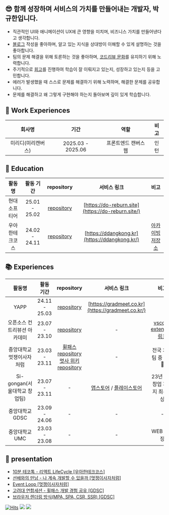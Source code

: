 ## 😎  함께 성장하며 서비스의 가치를 만들어내는 개발자, 박규한입니다.

- 직관적인 UI와 애니메이션이 UX에 큰 영향을 미치며, 비즈니스 가치를 만들어낸다고 생각합니다.
- [블로그](https://rbgksqkr.github.io/) 작성을 좋아하며, 알고 있는 지식을 상대방이 이해할 수 있게 설명하는 것을 좋아합니다.
- 팀의 문제 해결을 위해 토론하는 것을 좋아하며, [코드리뷰 문화](https://github.com/rbgksqkr/woowa-writing/blob/level3/LEVEL_3.md)를 유지하기 위해 노력합니다.
- 주기적으로 [회고](https://velog.io/@ghenmaru/series/%EC%9A%B0%EC%95%84%ED%95%9C%ED%85%8C%ED%81%AC%EC%BD%94%EC%8A%A4)를 진행하여 학습이 잘 이뤄지고 있는지, 성장하고 있는지 등을 고민합니다.
- 에러가 발생했을 때 스스로 문제를 해결하기 위해 노력하며, 해결한 문제를 공유합니다.
- 문제를 해결하고 왜 그렇게 구현해야 하는지 돌아보며 깊이 있게 학습합니다.

## 💼 Work Experiences

| 회사명 | 기간 | 역할 | 비고
|:-:|:-:|:-:|:-:|
| 미리디(미리캔버스) | 2025.03 - 2025.06 | 프론트엔드 캔버스 웹 | 인턴

## 🏫 Education

| 활동명 | 활동 기간 | repository | 서비스 링크 | 비고
|:-:|:-:|:-:|:-:|:-:|
| 현대 소프티어 | 25.01 - 25.02 | [repository](https://github.com/softeer5th/Team6-DuBu) | [https://do-reburn.site](https://do-reburn.site/)
| 우아한테크코스 | 24.02 - 24.11 | [repository](https://github.com/woowacourse-teams/2024-ddangkong) | [https://ddangkong.kr](https://ddangkong.kr/) | [아카이빙 저장소](https://github.com/rbgksqkr/woowacourse-archive)

## 📚 Experiences

| 활동명 | 활동 기간 | repository | 서비스 링크 | 비고
|:-:|:-:|:-:|:-:|:-:|
| YAPP | 24.11 - 25.03 | [repository](https://github.com/YAPP-Github/25th-Web-Team-2-FE) | [https://gradmeet.co.kr](https://gradmeet.co.kr/) 
| 오픈소스 컨트리뷰션 아카데미 | 23.07 - 23.10 | [repository](https://github.com/githru/githru-vscode-ext) | - | [vscode extension 링크](https://marketplace.visualstudio.com/items?itemName=githru.githru-vscode-ext&ssr=false#overview)
| 중앙대학교 멋쟁이사자처럼 | 23.03 - 23.11 | [휠패스 repository](https://github.com/BFGGyu/BF-frontend)</br>[멋사 위키 repository](https://github.com/cau-likelion-org/kiwi-client) | - | 전국 300팀 중 대상🥇
| Si-gongan(서울대학교 창업팀) | 23.07 - 23.11 | - | [앱스토어](https://apps.apple.com/kr/app/%EB%B8%8C%EB%A1%9C%EB%94%94/id6455684712) / [플레이스토어](https://play.google.com/store/apps/details?id=com.sigongan.bomjaguk&hl=ko) | 23년 예비창업 패키지 최우수상
| 중앙대학교 GDSC | 23.09 - 24.06 | - | - | -
| 중앙대학교 UMC | 23.03 - 23.08 | - | - | WEB 파트장


## 🎤 presentation
- [10분 테코톡 - 리액트 LifeCycle [우아한테크코스]](https://www.youtube.com/watch?v=wLPHtaSfCmU)
- [선배와의 만남 - 나 계속 개발할 수 있을까 [멋쟁이사자처럼]](https://drive.google.com/file/d/1EyaHcWTmkyHwdNHflvUBFRCYidhQqWGK/view?usp=sharing)
- [Event Loop [멋쟁이사자처럼]](https://drive.google.com/file/d/1WE7N3QwG2VciHOYN5othKtzGyKDghtnW/view?usp=sharing)
- [고려대 연합세션 - 휠패스 개발 경험 공유 [GDSC]](https://docs.google.com/presentation/d/1fm5Bkb5zYHBbflinZlcXpFinHkkNbRqBopnZuymN16s/edit?usp=sharing)
- [브라우저 렌더링 방식(MPA, SPA, CSR, SSR) [GDSC]](https://drive.google.com/file/d/1DssMit9R-GBy6ob58vTQb2a8F1wASTxA/view?usp=sharing)

</div>


[![Hits](https://hits.sh/github.com/rbgksqkr.svg?view=today-total)](https://hits.sh/github.com/rbgksqkr/)
<a href="https://velog.io/@ghenmaru/series"><img src="https://img.shields.io/badge/velog-11B48A?style=flat-square&logo=Vimeo&logoColor=white&link=https://velog.io/@ghenmaru/series"/></a> <a href="https://rbgksqkr.github.io/"><img src="https://img.shields.io/badge/git blog-%23121011.svg?style=flat-badge&logo=github&logoColor=white&link=https://rbgksqkr.github.io/"/></a>
